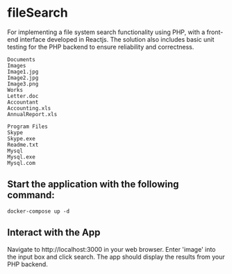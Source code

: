 # fileSearch

For implementing a file system search functionality using PHP, with a front-end interface developed in Reactjs. The solution also includes basic unit testing for the PHP backend to ensure reliability and correctness.

```C:\
Documents
Images
Image1.jpg
Image2.jpg
Image3.png
Works
Letter.doc
Accountant
Accounting.xls
AnnualReport.xls

Program Files
Skype
Skype.exe
Readme.txt
Mysql
Mysql.exe
Mysql.com
```



## Start the application with the following command:
```
docker-compose up -d
```
## Interact with the App
Navigate to http://localhost:3000 in your web browser. Enter 'image' into the input box and click search. The app should display the results from your PHP backend.
